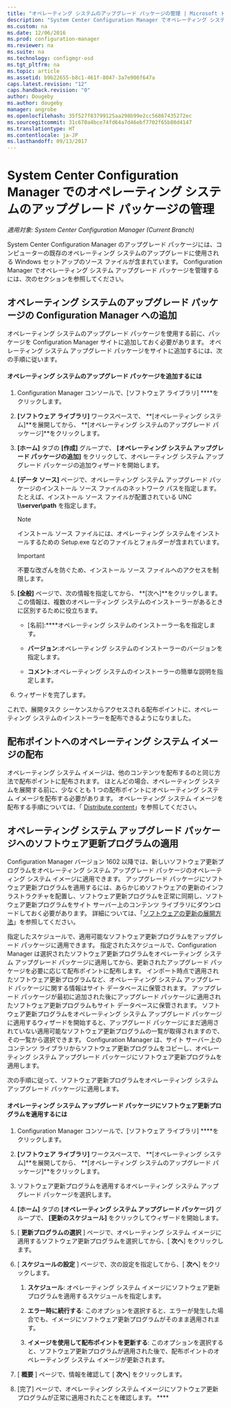 ```yaml
---
title: "オペレーティング システムのアップグレード パッケージの管理 | Microsoft ドキュメント"
description: "System Center Configuration Manager でオペレーティング システムのアップグレード パッケージを管理する方法について説明します。"
ms.custom: na
ms.date: 12/06/2016
ms.prod: configuration-manager
ms.reviewer: na
ms.suite: na
ms.technology: configmgr-osd
ms.tgt_pltfrm: na
ms.topic: article
ms.assetid: b9b22655-b8c1-461f-8047-3a7e906f647a
caps.latest.revision: "12"
caps.handback.revision: "0"
author: Dougeby
ms.author: dougeby
manager: angrobe
ms.openlocfilehash: 35f527f83799125aa298b99e2cc56867435272ec
ms.sourcegitcommit: 31c670a4bce74fd64a7d46ebf7702f65b80d4147
ms.translationtype: HT
ms.contentlocale: ja-JP
ms.lasthandoff: 09/13/2017
---
```

# <a name="manage-operating-system-upgrade-packages-with-system-center-configuration-manager"></a>System Center Configuration Manager でのオペレーティング システムのアップグレード パッケージの管理

*適用対象: System Center Configuration Manager (Current Branch)*

System Center Configuration Manager のアップグレード パッケージには、コンピューターの既存のオペレーティング システムのアップグレードに使用される Windows セットアップのソース ファイルが含まれています。 Configuration Manager でオペレーティング システム アップグレード パッケージを管理するには、次のセクションを参照してください。

##  <a name="BKMK_AddOSUpgradePkgs"></a> オペレーティング システムのアップグレード パッケージの Configuration Manager への追加  
 オペレーティング システムのアップグレード パッケージを使用する前に、パッケージを Configuration Manager サイトに追加しておく必要があります。 オペレーティング システム アップグレード パッケージをサイトに追加するには、次の手順に従います。  

#### <a name="to-add-an-operating-system-upgrade-package"></a>オペレーティング システムのアップグレード パッケージを追加するには  

1.  Configuration Manager コンソールで、[ソフトウェア ライブラリ] ****をクリックします。  

2.  **[ソフトウェア ライブラリ]** ワークスペースで、 **[オペレーティング システム]**を展開してから、 **[オペレーティング システムのアップグレード パッケージ]**をクリックします。  

3.  **[ホーム]** タブの **[作成]** グループで、 **[オペレーティング システム アップグレード パッケージの追加]** をクリックして、オペレーティング システム アップグレード パッケージの追加ウィザードを開始します。  

4.  **[データ ソース]** ページで、オペレーティング システム アップグレード パッケージのインストール ソース ファイルのネットワーク パスを指定します。 たとえば、インストール ソース ファイルが配置されている UNC **\\\server\path** を指定します。  

    > [!NOTE]  
    >  インストール ソース ファイルには、オペレーティング システムをインストールするための Setup.exe などのファイルとフォルダーが含まれています。  

    > [!IMPORTANT]  
    >  不要な改ざんを防ぐため、インストール ソース ファイルへのアクセスを制限します。  

5.  **[全般]** ページで、次の情報を指定してから、 **[次へ]**をクリックします。 この情報は、複数のオペレーティング システムのインストーラーがあるときに区別するために役立ちます。  

    -   [名前]:****オペレーティング システムのインストーラー名を指定します。  

    -   **バージョン**:オペレーティング システムのインストーラーのバージョンを指定します。  

    -   **コメント**:オペレーティング システムのインストーラーの簡単な説明を指定します。  

6.  ウィザードを完了します。  

 これで、展開タスク シーケンスからアクセスされる配布ポイントに、オペレーティング システムのインストーラーを配布できるようになりました。  

##  <a name="BKMK_DistributeBootImages"></a> 配布ポイントへのオペレーティング システム イメージの配布  
 オペレーティング システム イメージは、他のコンテンツを配布するのと同じ方法で配布ポイントに配布されます。 ほとんどの場合、オペレーティング システムを展開する前に、少なくとも 1 つの配布ポイントにオペレーティング システム イメージを配布する必要があります。 オペレーティング システム イメージを配布する手順については、「 [Distribute content](../../core/servers/deploy/configure/deploy-and-manage-content.md#bkmk_distribute)」を参照してください。  

##  <a name="BKMK_OSUpgradePkgApplyUpdates"></a> オペレーティング システム アップグレード パッケージへのソフトウェア更新プログラムの適用  
 Configuration Manager バージョン 1602 以降では、新しいソフトウェア更新プログラムをオペレーティング システム アップグレード パッケージのオペレーティング システム イメージに適用できます。 アップグレード パッケージにソフトウェア更新プログラムを適用するには、あらかじめソフトウェアの更新のインフラストラクチャを配置し、ソフトウェア更新プログラムを正常に同期し、ソフトウェア更新プログラムをサイト サーバー上のコンテンツ ライブラリにダウンロードしておく必要があります。 詳細については、「[ソフトウェアの更新の展開方法](../../sum/deploy-use/deploy-software-updates.md)」を参照してください。  

 指定したスケジュールで、適用可能なソフトウェア更新プログラムをアップグレード パッケージに適用できます。 指定されたスケジュールで、Configuration Manager は選択されたソフトウェア更新プログラムをオペレーティング システム アップグレード パッケージに適用してから、更新されたアップグレード パッケージを必要に応じて配布ポイントに配布します。 インポート時点で適用されたソフトウェア更新プログラムなど、オペレーティング システム アップグレード パッケージに関する情報はサイト データベースに保管されます。 アップグレード パッケージが最初に追加された後にアップグレード パッケージに適用されたソフトウェア更新プログラムもサイト データベースに保管されます。 ソフトウェア更新プログラムをオペレーティング システム アップグレード パッケージに適用するウィザードを開始すると、アップグレード パッケージにまだ適用されていない適用可能なソフトウェア更新プログラムの一覧が取得されますので、その一覧から選択できます。 Configuration Manager は、サイト サーバー上のコンテンツ ライブラリからソフトウェア更新プログラムをコピーし、オペレーティング システム アップグレード パッケージにソフトウェア更新プログラムを適用します。  

 次の手順に従って、ソフトウェア更新プログラムをオペレーティング システム アップグレード パッケージに適用します。  

#### <a name="to-apply-software-updates-to-an-operating-system-upgrade-package"></a>オペレーティング システム アップグレード パッケージにソフトウェア更新プログラムを適用するには  

1.  Configuration Manager コンソールで、[ソフトウェア ライブラリ] ****をクリックします。  

2.  **[ソフトウェア ライブラリ]** ワークスペースで、 **[オペレーティング システム]**を展開してから、 **[オペレーティング システムのアップグレード パッケージ]**をクリックします。  

3.  ソフトウェア更新プログラムを適用するオペレーティング システム アップグレード パッケージを選択します。  

4.  **[ホーム]** タブの **[オペレーティング システム アップグレード パッケージ]** グループで、 **[更新のスケジュール]** をクリックしてウィザードを開始します。  

5.  [ **更新プログラムの選択** ] ページで、オペレーティング システム イメージに適用するソフトウェア更新プログラムを選択してから、[ **次へ**] をクリックします。  

6.  [ **スケジュールの設定** ] ページで、次の設定を指定してから、[ **次へ**] をクリックします。  

    1.  **スケジュール**: オペレーティング システム イメージにソフトウェア更新プログラムを適用するスケジュールを指定します。  

    2.  **エラー時に続行する**: このオプションを選択すると、エラーが発生した場合でも、イメージにソフトウェア更新プログラムがそのまま適用されます。  

    3.  **イメージを使用して配布ポイントを更新する**: このオプションを選択すると、ソフトウェア更新プログラムが適用された後で、配布ポイントのオペレーティング システム イメージが更新されます。  

7.  [ **概要** ] ページで、情報を確認して [ **次へ**] をクリックします。  

8.  [完了] ページで、オペレーティング システム イメージにソフトウェア更新プログラムが正常に適用されたことを確認します。 ****  
